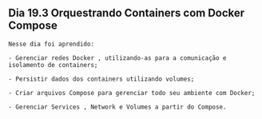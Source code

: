 ## Dia 19.3 Orquestrando Containers com Docker Compose

    Nesse dia foi aprendido:

    - Gerenciar redes Docker , utilizando-as para a comunicação e isolamento de containers;

    - Persistir dados dos containers utilizando volumes;

    - Criar arquivos Compose para gerenciar todo seu ambiente com Docker;

    - Gerenciar Services , Network e Volumes a partir do Compose.

